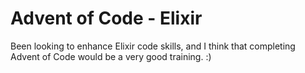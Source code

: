 # Advent of Code - Elixir

Been looking to enhance Elixir code skills, and I think that completing Advent of Code would be a very good training. :)



